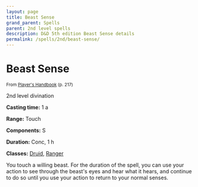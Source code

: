 ```yaml
---
layout: page
title: Beast Sense
grand_parent: Spells
parent: 2nd level spells 
description: D&D 5th edition Beast Sense details
permalink: /spells/2nd/beast-sense/
---
```


# Beast Sense

<small>From <a target="_blank" href="https://dnd.wizards.com/products/tabletop-games/rpg-products/rpg_playershandbook">Player's Handbook</a> (p. 217)</small>

2nd level divination

**Casting time:** 1 a

**Range:** Touch

**Components:** S 

**Duration:** Conc, 1 h

**Classes:** [Druid](/classes/druid/), [Ranger](/classes/ranger/)

You touch a willing beast. For the duration of the spell, you can use your action to see through the beast's eyes and hear what it hears, and continue to do so until you use your action to return to your normal senses.